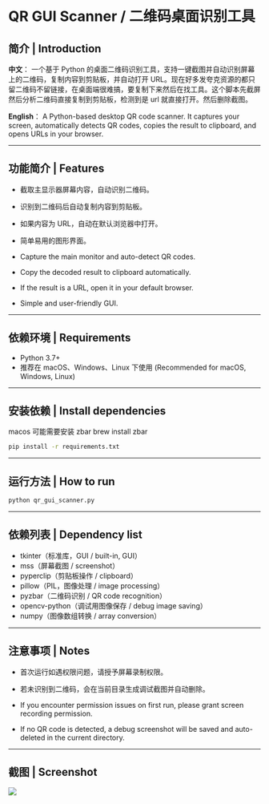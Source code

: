 # QR GUI Scanner / 二维码桌面识别工具

## 简介 | Introduction

**中文**：
一个基于 Python 的桌面二维码识别工具，支持一键截图并自动识别屏幕上的二维码，复制内容到剪贴板，并自动打开 URL。现在好多发夸克资源的都只留二维码不留链接，在桌面端很难搞，要复制下来然后在找工具。这个脚本先截屏然后分析二维码直接复制到剪贴板，检测到是 url 就直接打开。然后删除截图。

**English**：
A Python-based desktop QR code scanner. It captures your screen, automatically detects QR codes, copies the result to clipboard, and opens URLs in your browser.

---

## 功能简介 | Features

- 截取主显示器屏幕内容，自动识别二维码。
- 识别到二维码后自动复制内容到剪贴板。
- 如果内容为 URL，自动在默认浏览器中打开。
- 简单易用的图形界面。

- Capture the main monitor and auto-detect QR codes.
- Copy the decoded result to clipboard automatically.
- If the result is a URL, open it in your default browser.
- Simple and user-friendly GUI.

---

## 依赖环境 | Requirements

- Python 3.7+
- 推荐在 macOS、Windows、Linux 下使用 (Recommended for macOS, Windows, Linux)

---

## 安装依赖 | Install dependencies

macos 可能需要安装 zbar
brew install zbar

```bash
pip install -r requirements.txt
```

---

## 运行方法 | How to run

```bash
python qr_gui_scanner.py
```

---

## 依赖列表 | Dependency list

- tkinter（标准库，GUI / built-in, GUI）
- mss（屏幕截图 / screenshot）
- pyperclip（剪贴板操作 / clipboard）
- pillow（PIL，图像处理 / image processing）
- pyzbar（二维码识别 / QR code recognition）
- opencv-python（调试用图像保存 / debug image saving）
- numpy（图像数组转换 / array conversion）

---

## 注意事项 | Notes

- 首次运行如遇权限问题，请授予屏幕录制权限。
- 若未识别到二维码，会在当前目录生成调试截图并自动删除。

- If you encounter permission issues on first run, please grant screen recording permission.
- If no QR code is detected, a debug screenshot will be saved and auto-deleted in the current directory.

---

## 截图 | Screenshot
![](screenshot.png)

